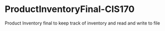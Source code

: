 # ProductInventoryFinal-CIS170
Product Inventory final to keep track of inventory and read and write to file
